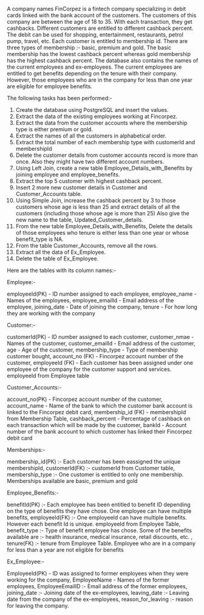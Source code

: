 A company names FinCorpez is a fintech company specializing in debit cards linked with the bank account of the customers. The customers of this company are between the age of 18 to 35. With each transaction, they get cashbacks. Different customers are entitled to different cashback percent. The debit can be used for shopping, entertainment, restaurants, petrol pump, travel, etc. Each customer is entitled to membership id. There are three types of membership :- basic, premium and gold. The basic membership has the lowest cashback percent whereas gold membership has the highest cashback percent. The database also contains the names of the current employees and ex-employees. The current employees are entitled to get benefits depending on the tenure with their company. However, those employees who are in the company for less than one year are eligible for employee benefits.



The following tasks has been performed:-


1) Create the database using PostgreSQL and insert the values.
2) Extract the data of the existing employees working at Fincorpez.
3) Extract the data from the customer accounts where the membership type is either premium or gold.
4) Extract the names of all the customers in alphabetical order.
5) Extract the total number of each membership type with customerId and membershipId
6) Delete the customer details from customer accounts record is more than once. Also they might have two different account numbers.
7) Using Left Join, create a new table Employee_Details_with_Benefits by joining employee and employee_benefits.
8) Extract the top 5 customer with highest cashback percent.
9) Insert 2 more new customer details in Customer and Customer_Accounts table.
10) Using Simple Join, increase the cashback percent by 3 to those customers whose age is less than 25 and extract details of all the customers (including those whose age is more than 25) Also give the new name to the table, Updated_Customer_details.
11) From the new table Employee_Details_with_Benefits, Delete the details of those employees who tenure is either less than one year or whose benefit_type is NA.
12) From the table Customer_Accounts, remove all the rows.
13) Extract all the data of Ex_Employee.
14) Delete the table of Ex_Employee.



Here are the tables with its column names:-

Employee:-

employeeId(PK) - ID number assigned to each employee,
employee_name - Names of the employees,
employee_emailId - Email address of the employee,
joining_date - Date of joining the company,
tenure - For how long they are working with the company


Customer:-

customerId(PK) - ID number assigned to each customer,
customer_nmae - Names of the customer,
customer_emailId - Email address of the customer,
age - Age of the customer,
membership_type - Type of membership customer bought,
account_no (FK) - Fincorpez account number of the customer,
employeeId (FK) - Each customer has been assigned under one employee of the company for the customer support and services. employeeId from       Employee table


Customer_Accounts:-

account_no(PK) - Fincorpez account number of the customer,
account_name - Name of the bank to which the customer bank account is linked to the Fincorpez debit card,
membership_id (FK) - membershipId from Membership Table,
cashback_percent - Percentage of cashback on each transaction which will be made by the customer,
bankId - Account number of the bank account to which customer has linked their Fincorpez debit card



Memberships:- 


membership_id(PK) :- Each customer has been eassigned the unique membershipId,
customerId(FK) :- customerId from Customer table,
membership_type :- One customer is entitled to only one membership. Memberships available are basic, premium and gold



Employee_Benefits:-


benefitId(PK) :- Each employee has been entitled to benefit ID depending on the type of benefits they have chose. One employee can have multiple benefits,
employeeId(FK) :- One employeeId can have multiple benefits. However each benefit Id is unique. employeeId from Employee Table,
benefit_type :- Type of benefit employee has chose. Some of the benefits available are :- health insurance, medical insurance, retail discounts, etc. ,
tenure(FK) :- tenure from Employee Table. Employee who are in a company for less than a year are not eligible for benefits


Ex_Employee:-


EmployeeId(PK) - ID was assigned to former employees when they were working for the company,
EmployeeName - Names of the former employees,
EmployeeEmailID :- Email address of the former employees,
joining_date :- Joining date of the ex-employees,
leaving_date :- Leaving date from the company of the ex-employees,
reason_for_leaving :- reason for leaving the company. 



